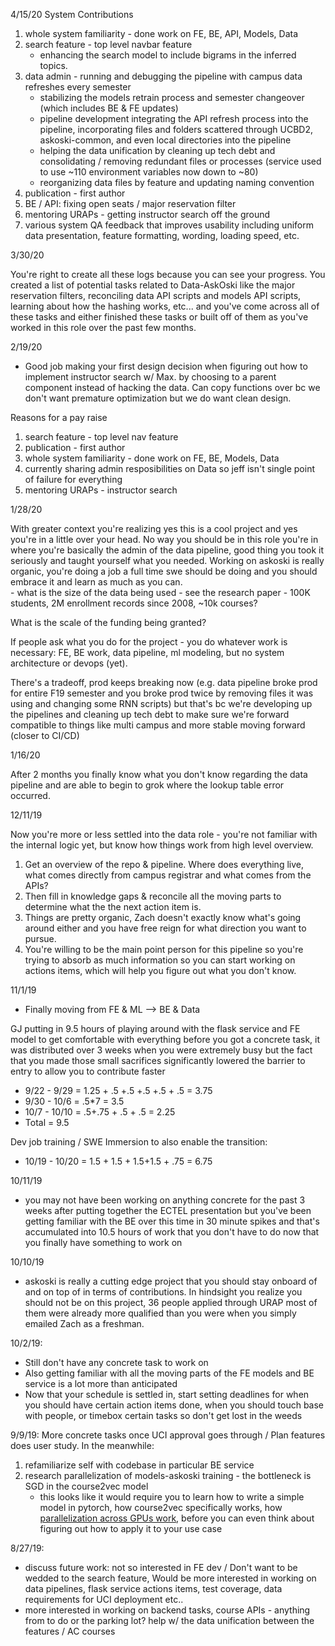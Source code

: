 4/15/20 System Contributions

1. whole system familiarity - done work on FE, BE, API, Models, Data
1. search feature - top level navbar feature
    - enhancing the search model to include bigrams in the inferred topics.  
1. data admin - running and debugging the pipeline with campus data refreshes every semester
    - stabilizing the models retrain process and semester changeover (which includes BE & FE updates)
    - pipeline development integrating the API refresh process into the pipeline, incorporating files and folders scattered through UCBD2, askoski-common, and even local directories into the pipeline
    - helping the data unification by cleaning up tech debt and consolidating / removing redundant files or processes (service used to use ~110 environment variables now down to ~80)
    - reorganizing data files by feature and updating naming convention
1. publication - first author
1. BE / API: fixing open seats / major reservation filter
1. mentoring URAPs - getting instructor search off the ground
1. various system QA feedback that improves usability including uniform data presentation, feature formatting, wording, loading speed, etc.

3/30/20

You're right to create all these logs because you can see your progress.  You created a list of potential tasks related to Data-AskOski like the major reservation filters, reconciling data API scripts and models API scripts, learning about how the hashing works, etc... and you've come across all of these tasks and either finished these tasks or built off of them as you've worked in this role over the past few months. 

2/19/20

- Good job making your first design decision when figuring out how to implement instructor search w/ Max. by choosing to a parent component instead of hacking the data.  Can copy functions over bc we don't want premature optimization but we do want clean design.  

Reasons for a pay raise

1. search feature - top level nav feature
1. publication - first author
1. whole system familiarity - done work on FE, BE, Models, Data
1. currently sharing admin resposibilities on Data so jeff isn't single point of failure for everything
1. mentoring URAPs - instructor search

1/28/20

With greater context you're realizing yes this is a cool project and yes you're in a little over your head.  No way you should be in this role you're in where you're basically the admin of the data pipeline, good thing you took it seriously and taught yourself what you needed.  Working on askoski is really organic, you're doing a job a full time swe should be doing and you should embrace it and learn as much as you can.  
    - what is the size of the data being used - see the research paper
    - 100K students, 2M enrollment records since 2008, ~10k courses? 

What is the scale of the funding being granted? 

If people ask what you do for the project - you do whatever work is necessary: FE, BE work, data pipeline, ml modeling, but no system architecture or devops (yet).

There's a tradeoff, prod keeps breaking now (e.g. data pipeline broke prod for entire F19 semester and you broke prod twice by removing files it was using and changing some RNN scripts) but that's bc we're developing up the pipelines and cleaning up tech debt to make sure we're forward compatible to things like multi campus and more stable moving forward (closer to CI/CD)

1/16/20

After 2 months you finally know what you don't know regarding the data pipeline and are able to begin to grok where the lookup table error occurred.

12/11/19

Now you're more or less settled into the data role - you're not familiar with the internal logic yet, but know how things work from high level overview. 

1. Get an overview of the repo & pipeline.  Where does everything live, what comes directly from campus registrar and what comes from the APIs?  
1. Then fill in knowledge gaps & reconcile all the moving parts to determine what the the next action item is.  
1. Things are pretty organic, Zach doesn't exactly know what's going around either and you have free reign for what direction you want to pursue.  
1. You're willing to be the main point person for this pipeline so you're trying to absorb as much information so you can start working on actions items, which will help you figure out what you don't know.  

11/1/19

- Finally moving from FE & ML --> BE & Data

GJ putting in 9.5 hours of playing around with the flask service and FE model to get comfortable with everything before you got a concrete task, it was distributed over 3 weeks when you were extremely busy but the fact that you made those small sacrifices significantly lowered the barrier to entry to allow you to contribute faster

- 9/22 - 9/29 = 1.25 + .5 +.5 +.5 +.5 + .5 = 3.75
- 9/30 - 10/6 = .5*7 = 3.5
- 10/7 - 10/10 = .5+.75 + .5 + .5 = 2.25
- Total = 9.5

Dev job training / SWE Immersion to also enable the transition:

- 10/19 - 10/20 = 1.5 + 1.5 + 1.5+1.5 + .75 = 6.75 

10/11/19

- you may not have been working on anything concrete for the past 3 weeks after putting together the ECTEL presentation but you've been getting familiar with the BE over this time in 30 minute spikes and that's accumulated into 10.5 hours of work that you don't have to do now that you finally have something to work on

10/10/19

- askoski is really a cutting edge project that you should stay onboard of and on top of in terms of contributions.  In hindsight you realize you should not be on this project, 36 people applied through URAP most of them were already more qualified than you were when you simply emailed Zach as a freshman.   

10/2/19:

- Still don't have any concrete task to work on
- Also getting familiar with all the moving parts of the FE models and BE service is a lot more than anticipated
- Now that your schedule is settled in, start setting deadlines for when you should have certain action items done, when you should touch base with people, or timebox certain tasks so don't get lost in the weeds

9/9/19: More concrete tasks once UCI approval goes through / Plan features does user study.  In the meanwhile: 

1. refamiliarize self with codebase in particular BE service
1. research parallelization of models-askoski training - the bottleneck is SGD in the course2vec model
    - this looks like it would require you to learn how to write a simple model in pytorch, how course2vec specifically works, how [parallelization across GPUs work](https://pytorch.org/tutorials/beginner/blitz/data_parallel_tutorial.html), before you can even think about figuring out how to apply it to your use case

8/27/19:

- discuss future work: not so interested in FE dev / Don't want to be wedded to the search feature, Would be more interested in working on data pipelines, flask service actions items, test coverage, data requirements for UCI deployment etc..
- more interested in working on backend tasks, course APIs - anything from to do or the parking lot?   help w/ the data unification between the features / AC courses
